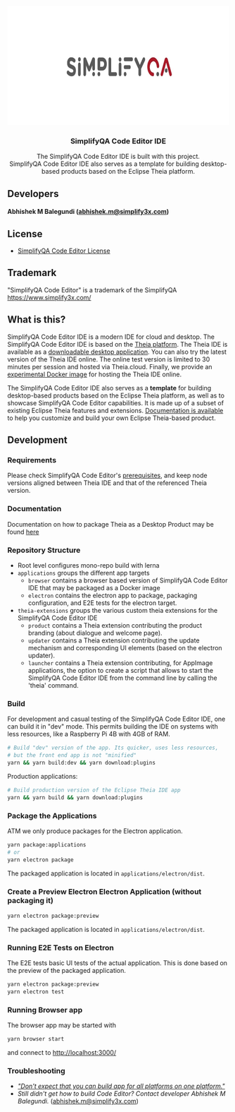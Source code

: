 <br/>
<div id="theia-logo" align="center">
    <br />
    <img src="media\readmeImage.png" alt="Theia Logo" width="900" height="270"/>
    <h3>SimplifyQA Code Editor IDE</h3>
</div>

<div id="badges" align="center">

The SimplifyQA Code Editor IDE is built with this project.\
SimplifyQA Code Editor IDE also serves as a template for building desktop-based products based on the Eclipse Theia platform.

</div>

## Developers
#### Abhishek M Balegundi (abhishek.m@simplify3x.com)

## License

- [SimplifyQA Code Editor License](LICENSE)

## Trademark

"SimplifyQA Code Editor" is a trademark of the SimplifyQA
<https://www.simplify3x.com/>

## What is this?

SimplifyQA Code Editor IDE is a modern IDE for cloud and desktop. The SimplifyQA Code Editor IDE is based on the [Theia platform](https://theia-ide.org).
The Theia IDE is available as a [downloadable desktop application](https://theia-ide.org//#theiaidedownload). You can also try the latest version of the Theia IDE online. The online test version is limited to 30 minutes per session and hosted via Theia.cloud. Finally, we provide an [experimental Docker image](#docker) for hosting the Theia IDE online.

The SimplifyQA Code Editor IDE also serves as a **template** for building desktop-based products based on the Eclipse Theia platform, as well as to showcase SimplifyQA Code Editor capabilities. It is made up of a subset of existing Eclipse Theia features and extensions. [Documentation is available](https://theia-ide.org/docs/composing_applications/) to help you customize and build your own Eclipse Theia-based product.

## Development 

### Requirements

Please check SimplifyQA Code Editor's [prerequisites](https://github.com/eclipse-theia/theia/blob/master/doc/Developing.md#prerequisites), and keep node versions aligned between Theia IDE and that of the referenced Theia version.

### Documentation

Documentation on how to package Theia as a Desktop Product may be found [here](https://theia-ide.org/docs/blueprint_documentation/)

### Repository Structure

- Root level configures mono-repo build with lerna
- `applications` groups the different app targets
  - `browser` contains a browser based version of SimplifyQA Code Editor IDE that may be packaged as a Docker image
  - `electron` contains the electron app to package, packaging configuration, and E2E tests for the electron target.
- `theia-extensions` groups the various custom theia extensions for the SimplifyQA Code Editor IDE
  - `product` contains a Theia extension contributing the product branding (about dialogue and welcome page).
  - `updater` contains a Theia extension contributing the update mechanism and corresponding UI elements (based on the electron updater).
  - `launcher` contains a Theia extension contributing, for AppImage applications, the option to create a script that allows to start the SimplifyQA Code Editor IDE from the command line by calling the 'theia' command.

### Build

For development and casual testing of the SimplifyQA Code Editor IDE, one can build it in "dev" mode. This permits building the IDE on systems with less resources, like a Raspberry Pi 4B with 4GB of RAM.

```sh
# Build "dev" version of the app. Its quicker, uses less resources, 
# but the front end app is not "minified"
yarn && yarn build:dev && yarn download:plugins
```

Production applications:

```sh
# Build production version of the Eclipse Theia IDE app
yarn && yarn build && yarn download:plugins
```

### Package the Applications

ATM we only produce packages for the Electron application.

```sh
yarn package:applications
# or
yarn electron package
```

The packaged application is located in `applications/electron/dist`.

### Create a Preview Electron Electron Application (without packaging it)

```sh
yarn electron package:preview
```

The packaged application is located in `applications/electron/dist`.

### Running E2E Tests on Electron

The E2E tests basic UI tests of the actual application.
This is done based on the preview of the packaged application.

```sh
yarn electron package:preview
yarn electron test
```

### Running Browser app

The browser app may be started with

```sh
yarn browser start
```

and connect to <http://localhost:3000/>

### Troubleshooting

- [_"Don't expect that you can build app for all platforms on one platform."_](https://www.electron.build/multi-platform-build)
- _Still didn't get how to build Code Editor? Contact developer Abhishek M Balegundi._ (abhishek.m@simplify3x.com)
